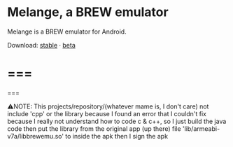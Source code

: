 Melange, a BREW emulator
===

Melange is a BREW emulator for Android.

Download: [stable](https://deltacxx.insomnia247.nl/brewemu/versions/stable/) · [beta](https://deltacxx.insomnia247.nl/brewemu/versions/beta/)

===
===
===

⚠️NOTE: This projects/repository/(whatever mame is, I don't care) not include 'cpp' or the library because I found an error that I couldn't fix because I really not understand how to code c & c++, so I just build the java code then put the library from the original app (up there) file 'lib/armeabi-v7a/libbrewemu.so' to inside the apk then I sign the apk
